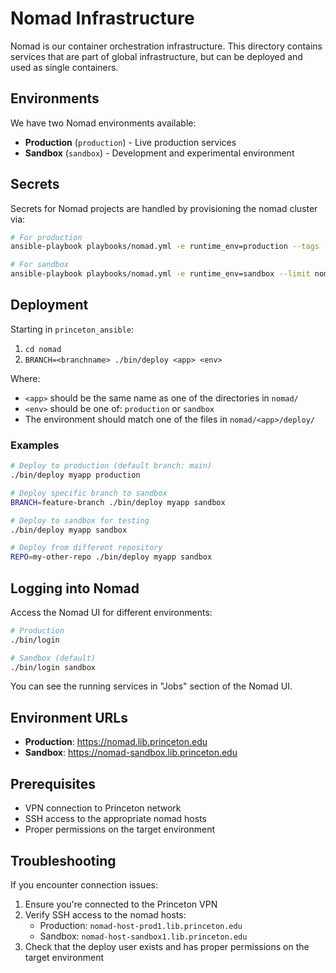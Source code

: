 # Nomad Infrastructure

Nomad is our container orchestration infrastructure. This directory contains services that are part of global infrastructure, but can be deployed and used as single containers.

## Environments

We have two Nomad environments available:

- **Production** (`production`) - Live production services
- **Sandbox** (`sandbox`) - Development and experimental environment

## Secrets

Secrets for Nomad projects are handled by provisioning the nomad cluster via:

```bash
# For production
ansible-playbook playbooks/nomad.yml -e runtime_env=production --tags [projectname]

# For sandbox
ansible-playbook playbooks/nomad.yml -e runtime_env=sandbox --limit nomad_sandbox --tags [projectname]
```

## Deployment

Starting in `princeton_ansible`:

1. `cd nomad`
2. `BRANCH=<branchname> ./bin/deploy <app> <env>`

Where:
- `<app>` should be the same name as one of the directories in `nomad/`
- `<env>` should be one of: `production` or `sandbox`
- The environment should match one of the files in `nomad/<app>/deploy/`

### Examples

```bash
# Deploy to production (default branch: main)
./bin/deploy myapp production

# Deploy specific branch to sandbox
BRANCH=feature-branch ./bin/deploy myapp sandbox

# Deploy to sandbox for testing
./bin/deploy myapp sandbox

# Deploy from different repository
REPO=my-other-repo ./bin/deploy myapp sandbox
```

## Logging into Nomad

Access the Nomad UI for different environments:

```bash
# Production
./bin/login

# Sandbox (default)
./bin/login sandbox
```

You can see the running services in "Jobs" section of the Nomad UI.

## Environment URLs

- **Production**: https://nomad.lib.princeton.edu
- **Sandbox**: https://nomad-sandbox.lib.princeton.edu

## Prerequisites

- VPN connection to Princeton network
- SSH access to the appropriate nomad hosts
- Proper permissions on the target environment

## Troubleshooting

If you encounter connection issues:

1. Ensure you're connected to the Princeton VPN
2. Verify SSH access to the nomad hosts:
   - Production: `nomad-host-prod1.lib.princeton.edu`
   - Sandbox: `nomad-host-sandbox1.lib.princeton.edu`
3. Check that the deploy user exists and has proper permissions on the target environment
